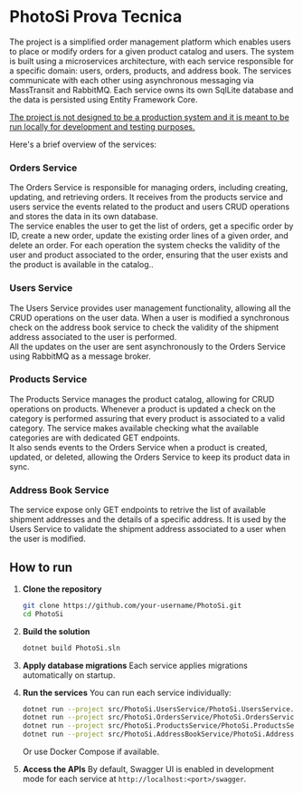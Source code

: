# PhotoSi Prova Tecnica
The project is a simplified order management platform which enables users to place or modify orders for a given product catalog and users. The system is built using a microservices architecture, with each service responsible for a specific domain: users, orders, products, and address book. The services communicate with each other using asynchronous messaging via MassTransit and RabbitMQ.
Each service owns its own SqlLite database and the data is persisted using Entity Framework Core.

<u>The project is not designed to be a production system and it is meant to be run locally for development and testing purposes.</u>

Here's a brief overview of the services:
### Orders Service

The Orders Service is responsible for managing orders, including creating, updating, and retrieving orders. It receives from the products service and users service the events related to the product and users CRUD operations and stores the data in its own database.<br>
The service enables the user to get the list of orders, get a specific order by ID, create a new order, update the existing order lines of a given order, and delete an order. For each operation the system checks the validity of the user and product associated to the order, ensuring that the user exists and the product is available in the catalog..<br>

### Users Service
The Users Service provides user management functionality, allowing all the CRUD operations on the user data. When a user is modified a synchronous check on the address book service to check the validity of the shipment address associated to the user is performed.<br>
All the updates on the user are sent asynchronously to the Orders Service using RabbitMQ as a message broker.

### Products Service
The Products Service manages the product catalog, allowing for CRUD operations on products. Whenever a product is updated a check on the category is performed assuring that every product is associated to a valid category. The service makes available checking what the available categories are with dedicated GET endpoints. <br>
It also sends events to the Orders Service when a product is created, updated, or deleted, allowing the Orders Service to keep its product data in sync.

### Address Book Service
The service expose only GET endpoints to retrive the list of available shipment addresses and the details of a specific address. It is used by the Users Service to validate the shipment address associated to a user when the user is modified.<br>

## How to run

1. **Clone the repository**
   ```sh
   git clone https://github.com/your-username/PhotoSi.git
   cd PhotoSi
   ```

2. **Build the solution**
   ```sh
   dotnet build PhotoSi.sln
   ```

3. **Apply database migrations**
   Each service applies migrations automatically on startup.

4. **Run the services**
   You can run each service individually:
   ```sh
   dotnet run --project src/PhotoSi.UsersService/PhotoSi.UsersService.csproj
   dotnet run --project src/PhotoSi.OrdersService/PhotoSi.OrdersService.csproj
   dotnet run --project src/PhotoSi.ProductsService/PhotoSi.ProductsService.csproj
   dotnet run --project src/PhotoSi.AddressBookService/PhotoSi.AddressBookService.csproj
   ```

   Or use Docker Compose if available.

5. **Access the APIs**
   By default, Swagger UI is enabled in development mode for each service at `http://localhost:<port>/swagger`.
